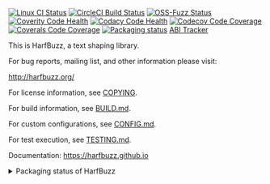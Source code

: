 [![Linux CI Status](https://github.com/harfbuzz/harfbuzz/workflows/linux-ci/badge.svg)](https://github.com/harfbuzz/harfbuzz/workflows/linux-ci/badge.svg)
[![CircleCI Build Status](https://circleci.com/gh/harfbuzz/harfbuzz/tree/main.svg?style=svg)](https://circleci.com/gh/harfbuzz/harfbuzz/tree/main)
[![OSS-Fuzz Status](https://oss-fuzz-build-logs.storage.googleapis.com/badges/harfbuzz.svg)](https://oss-fuzz-build-logs.storage.googleapis.com/index.html)
[![Coverity Code Health](https://img.shields.io/coverity/scan/5450.svg)](https://scan.coverity.com/projects/behdad-harfbuzz)
[![Codacy Code Health](https://api.codacy.com/project/badge/Grade/f17f1708783c447488bc8dd317150eaa)](https://app.codacy.com/app/behdad/harfbuzz)
[![Codecov Code Coverage](https://codecov.io/gh/harfbuzz/harfbuzz/branch/main/graph/badge.svg)](https://codecov.io/gh/harfbuzz/harfbuzz)
[![Coverals Code Coverage](https://img.shields.io/coveralls/harfbuzz/harfbuzz.svg)](https://coveralls.io/r/harfbuzz/harfbuzz)
[![Packaging status](https://repology.org/badge/tiny-repos/harfbuzz.svg)](https://repology.org/project/harfbuzz/versions)
[ABI Tracker](http://abi-laboratory.pro/tracker/timeline/harfbuzz/)

This is HarfBuzz, a text shaping library.

For bug reports, mailing list, and other information please visit:

  http://harfbuzz.org/

For license information, see [COPYING](COPYING).

For build information, see [BUILD.md](BUILD.md).

For custom configurations, see [CONFIG.md](CONFIG.md).

For test execution, see [TESTING.md](TESTING.md).

Documentation: https://harfbuzz.github.io


<details>
  <summary>Packaging status of HarfBuzz</summary>

[![Packaging status](https://repology.org/badge/vertical-allrepos/harfbuzz.svg?header=harfbuzz)](https://repology.org/project/harfbuzz/versions)

</details>
